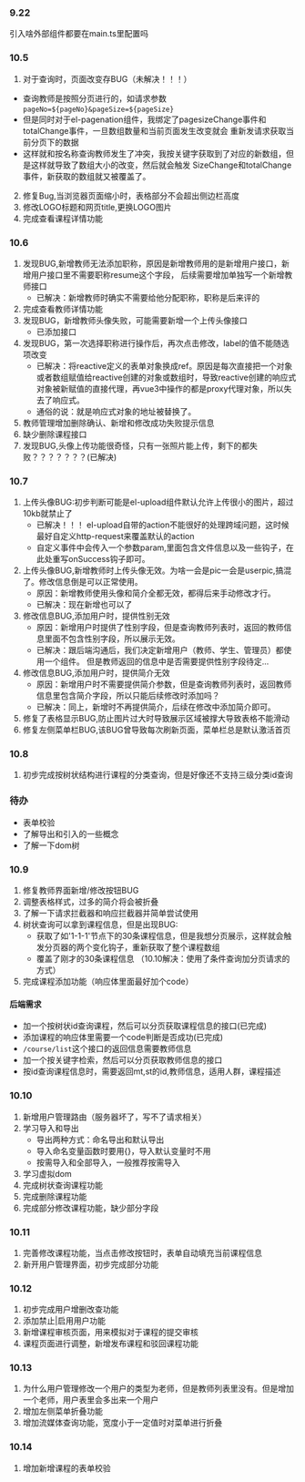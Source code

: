 ### 9.22 
引入啥外部组件都要在main.ts里配置吗

### 10.5
1. 对于查询时，页面改变存BUG（未解决！！！）
- 查询教师是按照分页进行的，如请求参数 `pageNo=${pageNo}&pageSize=${pageSize}`
- 但是同时对于el-pagenation组件，我绑定了pagesizeChange事件和totalChange事件，一旦数组数量和当前页面发生改变就会
  重新发请求获取当前分页下的数据
- 这样就和按名称查询教师发生了冲突，我按关键字获取到了对应的新数组，但是这样就导致了数组大小的改变，然后就会触发
  SizeChange和totalChange事件，新获取的数组就又被覆盖了。
2. 修复Bug,当浏览器页面缩小时，表格部分不会超出侧边栏高度
3. 修改LOGO标题和网页title,更换LOGO图片
4. 完成查看课程详情功能

### 10.6
1. 发现BUG,新增教师无法添加职称，原因是新增教师用的是新增用户接口，新增用户接口里不需要职称resume这个字段，
   后续需要增加单独写一个新增教师接口
   - 已解决：新增教师时确实不需要给他分配职称，职称是后来评的
2. 完成查看教师详情功能
3. 发现BUG，新增教师头像失败，可能需要新增一个上传头像接口
   - 已添加接口
4. 发现BUG，第一次选择职称进行操作后，再次点击修改，label的值不能随选项改变
   - 已解决：将reactive定义的表单对象换成ref。原因是每次直接把一个对象或者数组赋值给reactive创建的对象或数组时，导致reactive创建的响应式对象被新赋值的直接代理，再vue3中操作的都是proxy代理对象，所以失去了响应式。
   - 通俗的说：就是响应式对象的地址被替换了。
5. 教师管理增加删除确认、新增和修改成功失败提示信息
6. 缺少删除课程接口
7. 发现BUG,头像上传功能很奇怪，只有一张照片能上传，剩下的都失败？？？？？？？(已解决)

### 10.7
1. 上传头像BUG:初步判断可能是el-upload组件默认允许上传很小的图片，超过10kb就禁止了
   - 已解决！！！ el-upload自带的action不能很好的处理跨域问题，这时候最好自定义http-request来覆盖默认的action
   - 自定义事件中会传入一个参数param,里面包含文件信息以及一些钩子，在此处重写onSuccess钩子即可。
2. 上传头像BUG,新增教师时上传头像无效。为啥一会是pic一会是userpic,搞混了。修改信息倒是可以正常使用。
   - 原因：新增教师使用头像和简介全都无效，都得后来手动修改才行。
   - 已解决：现在新增也可以了
3. 修改信息BUG,添加用户时，提供性别无效
   - 原因：新增用户时提供了性别字段，但是查询教师列表时，返回的教师信息里面不包含性别字段，所以展示无效。
   - 已解决：跟后端沟通后，我们决定新增用户（教师、学生、管理员）都使用一个组件。
     但是教师返回的信息中是否需要提供性别字段待定...
4. 修改信息BUG,添加用户时，提供简介无效
   - 原因：新增用户时不需要提供简介参数，但是查询教师列表时，返回教师信息里包含简介字段，所以只能后续修改时添加吗？
   - 已解决：同上，新增时不再提供简介，后续在修改中添加简介即可。
5. 修复了表格显示BUG,防止图片过大时导致展示区域被撑大导致表格不能滑动
6. 修复左侧菜单栏BUG,该BUG曾导致每次刷新页面，菜单栏总是默认激活首页

### 10.8
1. 初步完成按树状结构进行课程的分类查询，但是好像还不支持三级分类id查询

### 待办
 - 表单校验
 - 了解导出和引入的一些概念
 - 了解一下dom树

### 10.9
1. 修复教师界面新增/修改按钮BUG
2. 调整表格样式，过多的简介将会被折叠
3. 了解一下请求拦截器和响应拦截器并简单尝试使用
4. 树状查询可以拿到课程信息，但是出现BUG:
   - 获取了如'1-1-1'节点下的30条课程信息，但是我想分页展示，这样就会触发分页器的两个变化钩子，重新获取了整个课程数组
   - 覆盖了刚才的30条课程信息
   （10.10解决：使用了条件查询加分页请求的方式）
5. 完成课程添加功能（响应体里面最好加个code）

#### 后端需求
- 加一个按树状id查询课程，然后可以分页获取课程信息的接口(已完成)
- 添加课程的响应体里需要一个code判断是否成功(已完成)
- `/course/list`这个接口的返回信息需要教师信息
- 加一个按关键字检索，然后可以分页获取教师信息的接口
- 按id查询课程信息时，需要返回mt,st的id,教师信息，适用人群，课程描述

### 10.10
1. 新增用户管理路由（服务器坏了，写不了请求相关）
2. 学习导入和导出
   - 导出两种方式：命名导出和默认导出
   - 导入命名变量函数时要用{}，导入默认变量时不用
   - 按需导入和全部导入，一般推荐按需导入
3. 学习虚拟dom
4. 完成树状查询课程功能
5. 完成删除课程功能
6. 完成部分修改课程功能，缺少部分字段

### 10.11
1. 完善修改课程功能，当点击修改按钮时，表单自动填充当前课程信息
2. 新开用户管理界面，初步完成部分功能

### 10.12
1. 初步完成用户增删改查功能
2. 添加禁止|启用用户功能
3. 新增课程审核页面，用来模拟对于课程的提交审核
4. 课程页面进行调整，新增发布课程和驳回课程功能

### 10.13
1. 为什么用户管理修改一个用户的类型为老师，但是教师列表里没有。但是增加一个老师，用户表里会多出来一个用户
2. 增加左侧菜单折叠功能
3. 增加流媒体查询功能，宽度小于一定值时对菜单进行折叠

### 10.14 
1. 增加新增课程的表单校验




